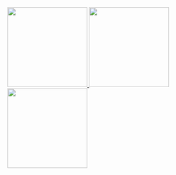 <div class="git">
<a href="https://github.com/seu-usuário-aqui">
<img loading="lazy" height="180em" src="https://github-readme-stats.vercel.app/api/top-langs/?username=TheodoroObenaus&layout=compact&langs_count=7&theme=dracula"/>
<img loading="lazy" height="180em" src="https://github-readme-stats.vercel.app/api?username=TheodoroObenaus&show_icons=true&theme=dracula&include_all_commits=true&count_private=true"/>
<img loading="lazy" height="180em" src="https://github-contributor-stats.vercel.app/api?username=TheodoroObenaus&limit=5&theme=neon&combine_all_yearly_contributions=true"/>
</div>
